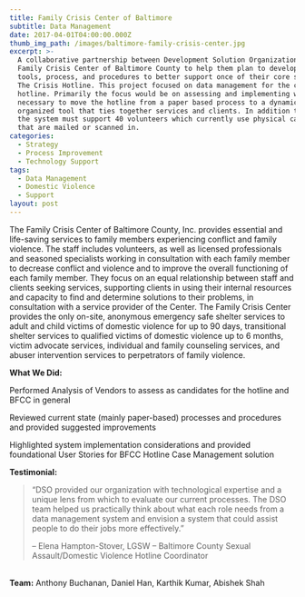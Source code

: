 ```yaml
---
title: Family Crisis Center of Baltimore
subtitle: Data Management
date: 2017-04-01T04:00:00.000Z
thumb_img_path: /images/baltimore-family-crisis-center.jpg
excerpt: >-
  A collaborative partnership between Development Solution Organization and the
  Family Crisis Center of Baltimore County to help them plan to develop the
  tools, process, and procedures to better support once of their core services:
  The Crisis Hotline. This project focused on data management for the crisis
  hotline. Primarily the focus would be on assessing and implementing what is
  necessary to move the hotline from a paper based process to a dynamic
  organized tool that ties together services and clients. In addition to staff,
  the system must support 40 volunteers which currently use physical call sheets
  that are mailed or scanned in.
categories:
  - Strategy
  - Process Improvement
  - Technology Support
tags:
  - Data Management
  - Domestic Violence
  - Support
layout: post
---
```

The Family Crisis Center of Baltimore County, Inc. provides essential and life-saving services to family members experiencing conflict and family violence. The staff includes volunteers, as well as licensed professionals and seasoned specialists working in consultation with each family member to decrease conflict and violence and to improve the overall functioning of each family member. They focus on an equal relationship between staff and clients seeking services, supporting clients in using their internal resources and capacity to find and determine solutions to their problems, in consultation with a service provider of the Center. The Family Crisis Center provides the only on-site, anonymous emergency safe shelter services to adult and child victims of domestic violence for up to 90 days, transitional shelter services to qualified victims of domestic violence up to 6 months, victim advocate services, individual and family counseling services, and abuser intervention services to perpetrators of family violence.

**What We Did:**

Performed Analysis of Vendors to assess as candidates for the hotline and BFCC in general 

Reviewed current state (mainly paper-based) processes and procedures and provided suggested improvements 

Highlighted system implementation considerations and provided foundational User Stories for BFCC Hotline Case Management solution

**Testimonial:**

> “DSO provided our organization with technological expertise and a unique lens from which to evaluate our current processes. The DSO team helped us practically think about what each role needs from a data management system and envision a system that could assist people to do their jobs more effectively.”
>
> – Elena Hampton-Stover, LGSW – Baltimore County Sexual Assault/Domestic Violence Hotline Coordinator

\
**Team:** Anthony Buchanan, Daniel Han, Karthik Kumar, Abishek Shah